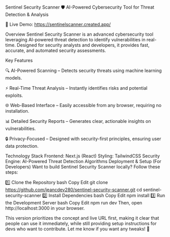 Sentinel Security Scanner 🛡️
AI-Powered Cybersecurity Tool for Threat Detection & Analysis

🔗 Live Demo: https://sentinelscanner.created.app/

Overview
Sentinel Security Scanner is an advanced cybersecurity tool leveraging AI-powered threat detection to identify vulnerabilities in real-time. Designed for security analysts and developers, it provides fast, accurate, and automated security assessments.

Key Features

🔍 AI-Powered Scanning – Detects security threats using machine learning models.

⚡ Real-Time Threat Analysis – Instantly identifies risks and potential exploits.

🌐 Web-Based Interface – Easily accessible from any browser, requiring no installation.

📊 Detailed Security Reports – Generates clear, actionable insights on vulnerabilities.

🔒 Privacy-Focused – Designed with security-first principles, ensuring user data protection.


Technology Stack
Frontend: Next.js (React)
Styling: TailwindCSS
Security Engine: AI-Powered Threat Detection Algorithms
Deployment & Setup (For Developers)
Want to build Sentinel Security Scanner locally? Follow these steps:

1️⃣ Clone the Repository
bash
Copy
Edit
git clone https://github.com/jeancdev280/sentinel-security-scanner.git
cd sentinel-security-scanner
2️⃣ Install Dependencies
bash
Copy
Edit
npm install
3️⃣ Run the Development Server
bash
Copy
Edit
npm run dev
Then, open http://localhost:3000 in your browser.

This version prioritizes the concept and live URL first, making it clear that people can use it immediately, while still providing setup instructions for devs who want to contribute. Let me know if you want any tweaks! 🚀
